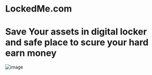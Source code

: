# LockedMe.com

# Save Your assets in digital locker and safe place to scure your hard earn money

![image](https://user-images.githubusercontent.com/85833888/125518410-cc50acb4-aca5-4b7c-afa8-9a93cd055e94.png)
